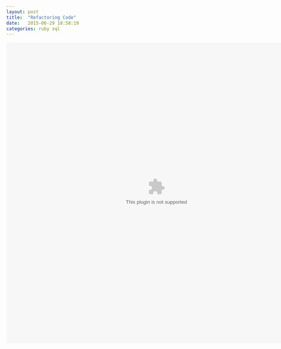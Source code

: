 ```yaml
---
layout: post
title:  "Refactoring Code"
date:   2015-06-29 18:58:19
categories: ruby sql
---
```


<style>
#object {margin-right: auto;
margin-left: auto;
max-width: 600px;
min-width: 200px;
}
</style>
<div id="object">
<object width="800" height="800" data="http://shemeansbusiness.me/jeannie-refactor-code.swf">
  </object>
</div>

